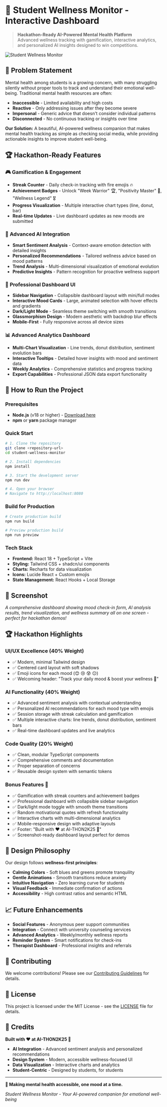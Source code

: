 # 🧠 Student Wellness Monitor - Interactive Dashboard

> **Hackathon-Ready AI-Powered Mental Health Platform**  
> Advanced wellness tracking with gamification, interactive analytics, and personalized AI insights designed to win competitions.

![Student Wellness Monitor](https://via.placeholder.com/800x400/4ade80/ffffff?text=Student+Wellness+Monitor+Screenshot)

## 🎯 Problem Statement

Mental health among students is a growing concern, with many struggling silently without proper tools to track and understand their emotional well-being. Traditional mental health resources are often:

- **Inaccessible** - Limited availability and high costs
- **Reactive** - Only addressing issues after they become severe  
- **Impersonal** - Generic advice that doesn't consider individual patterns
- **Disconnected** - No continuous tracking or insights over time

**Our Solution:** A beautiful, AI-powered wellness companion that makes mental health tracking as simple as checking social media, while providing actionable insights to improve student well-being.

## 🏆 Hackathon-Ready Features

### 🎮 **Gamification & Engagement**
- **Streak Counter** - Daily check-in tracking with fire emojis 🔥
- **Achievement Badges** - Unlock "Week Warrior" 🏆, "Positivity Master" 🌟, "Wellness Legend" 🎖️
- **Progress Visualization** - Multiple interactive chart types (line, donut, bar)
- **Real-time Updates** - Live dashboard updates as new moods are submitted

### 🤖 **Advanced AI Integration**  
- **Smart Sentiment Analysis** - Context-aware emotion detection with detailed insights
- **Personalized Recommendations** - Tailored wellness advice based on mood patterns
- **Trend Analysis** - Multi-dimensional visualization of emotional evolution
- **Predictive Insights** - Pattern recognition for proactive wellness support

### 🎨 **Professional Dashboard UI**
- **Sidebar Navigation** - Collapsible dashboard layout with mini/full modes
- **Interactive Mood Cards** - Large, animated selection with hover effects and gradients
- **Dark/Light Mode** - Seamless theme switching with smooth transitions
- **Glassmorphism Design** - Modern aesthetic with backdrop blur effects
- **Mobile-First** - Fully responsive across all device sizes

### 📊 **Advanced Analytics Dashboard**
- **Multi-Chart Visualization** - Line trends, donut distribution, sentiment evolution bars
- **Interactive Tooltips** - Detailed hover insights with mood and sentiment data
- **Weekly Analytics** - Comprehensive statistics and progress tracking
- **Export Capabilities** - Professional JSON data export functionality

## 🚀 How to Run the Project

### Prerequisites
- **Node.js** (v18 or higher) - [Download here](https://nodejs.org/)
- **npm** or **yarn** package manager

### Quick Start
```bash
# 1. Clone the repository
git clone <repository-url>
cd student-wellness-monitor

# 2. Install dependencies
npm install

# 3. Start the development server
npm run dev

# 4. Open your browser
# Navigate to http://localhost:8080
```

### Build for Production
```bash
# Create production build
npm run build

# Preview production build
npm run preview
```

### Tech Stack
- **Frontend:** React 18 + TypeScript + Vite
- **Styling:** Tailwind CSS + shadcn/ui components
- **Charts:** Recharts for data visualization
- **Icons:** Lucide React + Custom emojis
- **State Management:** React Hooks + Local Storage

## 📱 Screenshot

*A comprehensive dashboard showing mood check-in form, AI analysis results, trend visualization, and wellness summary all on one screen - perfect for hackathon demos!*

## 🏆 Hackathon Highlights

### **UI/UX Excellence** (40% Weight)
- ✅ Modern, minimal Tailwind design
- ✅ Centered card layout with soft shadows
- ✅ Emoji icons for each mood (😊 😢 😰 😐)
- ✅ Welcoming header: "Track your daily mood & boost your wellness 🌱"

### **AI Functionality** (40% Weight)
- ✅ Advanced sentiment analysis with contextual understanding
- ✅ Personalized AI recommendations for each mood type with emojis
- ✅ Session storage with streak calculation and gamification
- ✅ Multiple interactive charts: line trends, donut distribution, sentiment bars
- ✅ Real-time dashboard updates and live analytics

### **Code Quality** (20% Weight)
- ✅ Clean, modular TypeScript components
- ✅ Comprehensive comments and documentation
- ✅ Proper separation of concerns
- ✅ Reusable design system with semantic tokens

### **Bonus Features** 🎉
- ✅ Gamification with streak counters and achievement badges
- ✅ Professional dashboard with collapsible sidebar navigation
- ✅ Dark/light mode toggle with smooth theme transitions
- ✅ Random motivational quotes with refresh functionality
- ✅ Interactive charts with multi-dimensional analytics
- ✅ Mobile-responsive design with adaptive layouts
- ✅ Footer: "Built with ❤️ at AI-THON2K25 🚀"
- ✅ Screenshot-ready dashboard layout perfect for demos

## 🎨 Design Philosophy

Our design follows **wellness-first principles**:

- **Calming Colors** - Soft blues and greens promote tranquility
- **Gentle Animations** - Smooth transitions reduce anxiety
- **Intuitive Navigation** - Zero learning curve for students
- **Visual Feedback** - Immediate confirmation of actions
- **Accessibility** - High contrast ratios and semantic HTML

## 📈 Future Enhancements

- **Social Features** - Anonymous peer support communities
- **Integration** - Connect with university counseling services
- **Advanced Analytics** - Weekly/monthly wellness reports
- **Reminder System** - Smart notifications for check-ins
- **Therapist Dashboard** - Professional insights and referrals

## 🤝 Contributing

We welcome contributions! Please see our [Contributing Guidelines](CONTRIBUTING.md) for details.

## 📄 License

This project is licensed under the MIT License - see the [LICENSE](LICENSE) file for details.

## 👥 Credits

**Built with ❤️ at AI-THON2K25 🚀**

- **AI Integration** - Advanced sentiment analysis and personalized recommendations
- **Design System** - Modern, accessible wellness-focused UI
- **Data Visualization** - Interactive charts and analytics
- **Student-Centric** - Designed by students, for students

---

**🌟 Making mental health accessible, one mood at a time.**

*Student Wellness Monitor - Your AI-powered companion for emotional well-being*